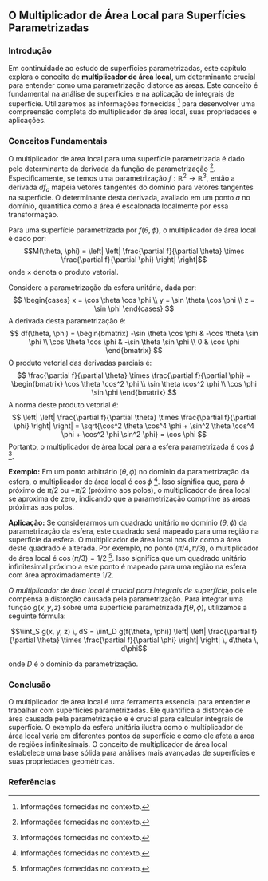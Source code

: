 ## O Multiplicador de Área Local para Superfícies Parametrizadas

### Introdução
Em continuidade ao estudo de superfícies parametrizadas, este capítulo explora o conceito de **multiplicador de área local**, um determinante crucial para entender como uma parametrização distorce as áreas. Este conceito é fundamental na análise de superfícies e na aplicação de integrais de superfície. Utilizaremos as informações fornecidas [^1] para desenvolver uma compreensão completa do multiplicador de área local, suas propriedades e aplicações.

### Conceitos Fundamentais

O multiplicador de área local para uma superfície parametrizada é dado pelo determinante da derivada da função de parametrização [^1]. Especificamente, se temos uma parametrização $f: \mathbb{R}^2 \rightarrow \mathbb{R}^3$, então a derivada $df_a$ mapeia vetores tangentes do domínio para vetores tangentes na superfície. O determinante desta derivada, avaliado em um ponto $a$ no domínio, quantifica como a área é escalonada localmente por essa transformação.

Para uma superfície parametrizada por $f(\theta, \phi)$, o multiplicador de área local é dado por:
$$M(\theta, \phi) = \left| \left| \frac{\partial f}{\partial \theta} \times \frac{\partial f}{\partial \phi} \right| \right|$$
onde $\times$ denota o produto vetorial.

Considere a parametrização da esfera unitária, dada por:
$$
\begin{cases}
x = \cos \theta \cos \phi \\
y = \sin \theta \cos \phi \\
z = \sin \phi
\end{cases}
$$
A derivada desta parametrização é:
$$
df(\theta, \phi) =
\begin{bmatrix}
-\sin \theta \cos \phi & -\cos \theta \sin \phi \\
\cos \theta \cos \phi & -\sin \theta \sin \phi \\
0 & \cos \phi
\end{bmatrix}
$$
O produto vetorial das derivadas parciais é:
$$
\frac{\partial f}{\partial \theta} \times \frac{\partial f}{\partial \phi} =
\begin{bmatrix}
\cos \theta \cos^2 \phi \\
\sin \theta \cos^2 \phi \\
\cos \phi \sin \phi
\end{bmatrix}
$$
A norma deste produto vetorial é:
$$
\left| \left| \frac{\partial f}{\partial \theta} \times \frac{\partial f}{\partial \phi} \right| \right| = \sqrt{\cos^2 \theta \cos^4 \phi + \sin^2 \theta \cos^4 \phi + \cos^2 \phi \sin^2 \phi} = \cos \phi
$$
Portanto, o multiplicador de área local para a esfera parametrizada é $\cos \phi$ [^1].

**Exemplo:** Em um ponto arbitrário $(\theta, \phi)$ no domínio da parametrização da esfera, o multiplicador de área local é $\cos \phi$ [^1]. Isso significa que, para $\phi$ próximo de $\pi/2$ ou $-\pi/2$ (próximo aos polos), o multiplicador de área local se aproxima de zero, indicando que a parametrização comprime as áreas próximas aos polos.

**Aplicação:** Se considerarmos um quadrado unitário no domínio $(\theta, \phi)$ da parametrização da esfera, este quadrado será mapeado para uma região na superfície da esfera. O multiplicador de área local nos diz como a área deste quadrado é alterada. Por exemplo, no ponto $(\pi/4, \pi/3)$, o multiplicador de área local é $\cos(\pi/3) = 1/2$ [^1]. Isso significa que um quadrado unitário infinitesimal próximo a este ponto é mapeado para uma região na esfera com área aproximadamente 1/2.

*O multiplicador de área local é crucial para integrais de superfície*, pois ele compensa a distorção causada pela parametrização. Para integrar uma função $g(x, y, z)$ sobre uma superfície parametrizada $f(\theta, \phi)$, utilizamos a seguinte fórmula:

$$\iint_S g(x, y, z) \, dS = \iint_D g(f(\theta, \phi)) \left| \left| \frac{\partial f}{\partial \theta} \times \frac{\partial f}{\partial \phi} \right| \right| \, d\theta \, d\phi$$

onde $D$ é o domínio da parametrização.

### Conclusão

O multiplicador de área local é uma ferramenta essencial para entender e trabalhar com superfícies parametrizadas. Ele quantifica a distorção de área causada pela parametrização e é crucial para calcular integrais de superfície. O exemplo da esfera unitária ilustra como o multiplicador de área local varia em diferentes pontos da superfície e como ele afeta a área de regiões infinitesimais. O conceito de multiplicador de área local estabelece uma base sólida para análises mais avançadas de superfícies e suas propriedades geométricas.

### Referências
[^1]: Informações fornecidas no contexto.
<!-- END -->